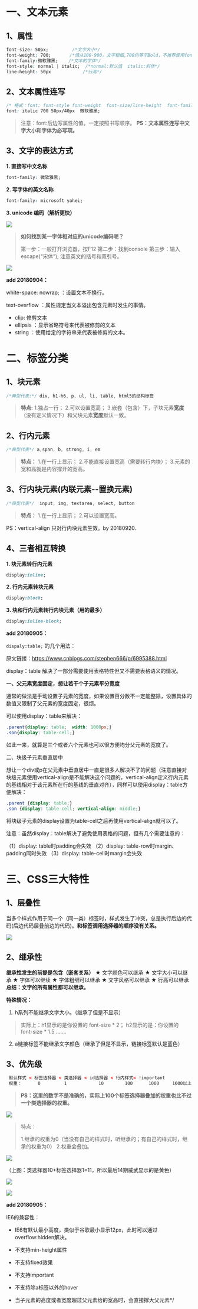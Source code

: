 # 一、文本元素

## 1、属性

```css
font-size: 50px;         /*文字大小*/
font-weight: 700;       /*值从100-900，文字粗细,700约等于Bold，不推荐使用font-weight:bold; */
font-family:微软雅黑;    /*文本的字体*/
font-style: normal | italic;  /*normal:默认值  italic:斜体*/
line-height: 50px            /*行高*/
```



## 2、文本属性连写

```css
/* 格式：font: font-style font-weight  font-size/line-height  font-family; */
font: italic 700 50px/40px  微软雅黑;
```

> 注意：font:后边写属性的值。一定按照书写顺序。
> **PS：文本属性连写中文字大小和字体为必写项。**



## 3、文字的表达方式

**1. 直接写中文名称**

```css
font-family: 微软雅黑;
```

**2. 写字体的英文名称**

```css
font-family: microsoft yahei;
```

**3. unicode 编码（解析更快）**

![](images/图片8.png)



> **如何找到某一字体相对应的unicode编码呢？**
>
> 第一步：一般打开浏览器，按F12
> 第二步：找到console
> 第三步：输入escape(“宋体”); 注意英文的括号和双引号。

![](images/图片9.png)







**add 20180904：**

white-space: nowrap;  ：设置文本不换行。

text-overflow ：属性规定当文本溢出包含元素时发生的事情。 

- clip: 修剪文本
- ellipsis ：显示省略符号来代表被修剪的文本 
- string ：使用给定的字符串来代表被修剪的文本。 







# 二、标签分类

## 1、块元素

```css
/*典型代表:*/ div, h1-h6, p, ul, li, table, html5的结构标签
```

> **特点:**
> 1.独占一行；
> 2.可以设置宽高；
> 3.嵌套（包含）下，子块元素**宽度**（没有定义情况下）和父块元素**宽度**默认一致。

## 2、行内元素

```css
/*典型代表*/ a,span, b, strong, i, em
```

> **特点：**
> 1.在一行上显示；
> 2.不能直接设置宽高（需要转行内块）；
> 3.元素的宽和高就是内容撑开的宽高。

## 3、行内块元素(内联元素--置换元素)

```css
/*典型代表*/  input, img, textarea, select, button
```

> **特点：**
> 1.在一行上显示；
> 2.可以设置宽高。

PS：vertical-align 只对行内块元素生效。by 20180920.





## 4、三者相互转换

**1. 块元素转行内元素**

```css
display:inline;
```

**2. 行内元素转块元素**

```css
display:block;
```

**3. 块和行内元素转行内块元素（用的最多）**

```css
display:inline-block;
```





**add 20180905：**

`dispaly:table;` 的几个用法：

原文链接：https://www.cnblogs.com/stephen666/p/6995388.html

display：table 解决了一部分需要使用表格特性但又不需要表格语义的情况。

**一、父元素宽度固定，想让若干个子元素平分宽度**

通常的做法是手动设置子元素的宽度，如果设置百分数不一定能整除，设置具体的数值又限制了父元素的宽度固定，很烦。

可以使用display：table来解决：

```css
.parent{display: table;  width: 1000px;}
.son{display: table-cell;}
```

如此一来，就算是三个或者六个元素也可以很方便均分父元素的宽度了。 

二、块级子元素垂直居中 

想让一个div或p在父元素中垂直居中一直是很多人解决不了的问题（注意直接对块级元素使用vertical-align是不能解决这个问题的，vertical-align定义行内元素的基线相对于该元素所在行的基线的垂直对齐），同样可以使用display：table方便解决：

```css
.parent {display: table;}
.son {display: table-cell; vertical-align: middle;}
```

将块级子元素的display设置为table-cell之后再使用vertical-align就可以了。

注意：虽然display：table解决了避免使用表格的问题，但有几个需要注意的：

（1）display: table时padding会失效
（2）display: table-row时margin、padding同时失效
（3）display: table-cell时margin会失效





# 三、CSS三大特性

## 1、层叠性

当多个样式作用于同一个（同一类）标签时，样式发生了冲突，总是执行后边的代码(后边代码层叠前边的代码)。**和标签调用选择器的顺序没有关系。**

![](images/图片10.png)



## 2、继承性

  **继承性发生的前提是包含（嵌套关系）**
   ★ 文字颜色可以继承
   ★ 文字大小可以继承
   ★ 字体可以继续
   ★ 字体粗细可以继承
   ★ 文字风格可以继承
   ★ 行高可以继承
   **总结：文字的所有属性都可以继承。**



**特殊情况：**

1. h系列不能继承文字大小。（继承了但是不显示）

> 实际上：h1显示的是你设置的 font-size * 2；
> h2显示的是：你设置的 font-size * 1.5
> .......

2. a链接标签不能继承文字颜色（继承了但是不显示，链接标签默认是蓝色）



## 3、优先级

```html
 默认样式 < 标签选择器 < 类选择器 < id选择器 < 行内样式< !important  
 权重：      0         1            10        100      1000     1000以上
```

> **PS：这里的数字不是准确的，实际上100个标签选择器叠加的权重也比不过一个类选择器的权重。**

![](images/图片11.png)

> 特点：
>
> 1.继承的权重为0（当没有自己的样式时，听继承的；有自己的样式时，继承的权重为0）
> 2.权重会叠加。

![](images/图片12.png)

（上图：类选择器10+标签选择器1=11，所以最后14期威武显示的是黄色）

![](images/图片13.png)


![](images/图片14.png)





**add 20180905：**

IE6的兼容性：

- IE6有默认最小高度，类似于谷歌最小显示12px，此时可以通过overflow:hidden解决。
- 不支持min-height属性
- 不支持fixed效果

- 不支持important

- 不支持除a标签以外的hover
- 当子元素的高度或者宽度超过父元素给的宽高时，会直接撑大父元素*/

